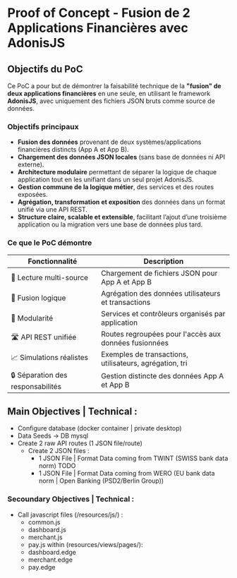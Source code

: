 # Proof of Concept - Fusion de 2 Applications Financières avec AdonisJS

## Objectifs du PoC

Ce PoC a pour but de démontrer la faisabilité technique de la **"fusion" de deux applications financières** en une seule, en utilisant le framework **AdonisJS**, avec uniquement des fichiers JSON bruts comme source de données.

### Objectifs principaux

- **Fusion des données** provenant de deux systèmes/applications financières distincts (App A et App B).
- **Chargement des données JSON locales** (sans base de données ni API externe).
- **Architecture modulaire** permettant de séparer la logique de chaque application tout en les unifiant dans un seul projet AdonisJS.
- **Gestion commune de la logique métier**, des services et des routes exposées.
- **Agrégation, transformation et exposition** des données dans un format unifié via une API REST.
- **Structure claire, scalable et extensible**, facilitant l’ajout d’une troisième application ou la migration vers une base de données plus tard.

### Ce que le PoC démontre

| Fonctionnalité          | Description                                                   |
|------------------------|---------------------------------------------------------------|
| 📂 Lecture multi-source | Chargement de fichiers JSON pour App A et App B               |
| 🔄 Fusion logique       | Agrégation des données utilisateurs et transactions           |
| 🧩 Modularité           | Services et contrôleurs organisés par application             |
| 🛣️ API REST unifiée    | Routes regroupées pour l'accès aux données fusionnées         |
| 📈 Simulations réalistes| Exemples de transactions, utilisateurs, agrégation, tri       |
| 🔒 Séparation des responsabilités | Gestion distincte des données App A et App B         |

## Main Objectives | Technical : 
- Configure database (docker container | private desktop)
- Data Seeds -> DB mysql
- Create 2 raw API routes (1 JSON file/route) 
    - Create 2 JSON files :
      - 1 JSON File | Format Data coming from TWINT (SWISS bank data norm) TODO 
      - 1 JSON File | Format Data coming from WERO (EU bank data norm | Open Banking (PSD2/Berlin Group)) 

### Secoundary Objectives | Technical : 
- Call javascript files (/resources/js/) : 
    - common.js
    - dashboard.js
    - merchant.js
    - pay.js
  within (resources/views/pages/):
    - dashboard.edge
    - merchant.edge
    - pay.edge
